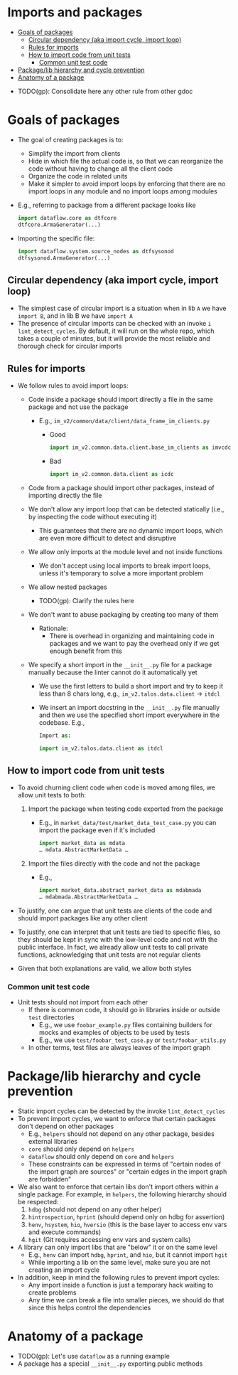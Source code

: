 # Imports and packages

<!-- toc -->

- [Goals of packages](#goals-of-packages)
  * [Circular dependency (aka import cycle, import loop)](#circular-dependency-aka-import-cycle-import-loop)
  * [Rules for imports](#rules-for-imports)
  * [How to import code from unit tests](#how-to-import-code-from-unit-tests)
    + [Common unit test code](#common-unit-test-code)
- [Package/lib hierarchy and cycle prevention](#packagelib-hierarchy-and-cycle-prevention)
- [Anatomy of a package](#anatomy-of-a-package)

<!-- tocstop -->

- TODO(gp): Consolidate here any other rule from other gdoc

# Goals of packages

- The goal of creating packages is to:

  - Simplify the import from clients
  - Hide in which file the actual code is, so that we can reorganize the code
    without having to change all the client code
  - Organize the code in related units
  - Make it simpler to avoid import loops by enforcing that there are no import
    loops in any module and no import loops among modules

- E.g., referring to package from a different package looks like
  ```python
  import dataflow.core as dtfcore
  dtfcore.ArmaGenerator(...)
  ```
- Importing the specific file:
  ```python
  import dataflow.system.source_nodes as dtfsysonod
  dtfsysonod.ArmaGenerator(...)
  ```

## Circular dependency (aka import cycle, import loop)

- The simplest case of circular import is a situation when in lib `A` we have
  `import B`, and in lib B we have `import A`
- The presence of circular imports can be checked with an invoke `i
  lint_detect_cycles`. By default, it will run on the whole repo, which takes a
  couple of minutes, but it will provide the most reliable and thorough check
  for circular imports

## Rules for imports

- We follow rules to avoid import loops:

  - Code inside a package should import directly a file in the same package and
    not use the package

    - E.g., `im_v2/common/data/client/data_frame_im_clients.py`

      - Good

        ```python
        import im_v2.common.data.client.base_im_clients as imvcdcbimcl
        ```

      - Bad
        ```python
        import im_v2.common.data.client as icdc
        ```

  - Code from a package should import other packages, instead of importing
    directly the file
  - We don't allow any import loop that can be detected statically (i.e., by
    inspecting the code without executing it)
    - This guarantees that there are no dynamic import loops, which are even
      more difficult to detect and disruptive
  - We allow only imports at the module level and not inside functions
    - We don't accept using local imports to break import loops, unless it's
      temporary to solve a more important problem
  - We allow nested packages
    - TODO(gp): Clarify the rules here
  - We don't want to abuse packaging by creating too many of them
    - Rationale:
      - There is overhead in organizing and maintaining code in packages and we
        want to pay the overhead only if we get enough benefit from this
  - We specify a short import in the `__init__.py` file for a package manually
    because the linter cannot do it automatically yet

    - We use the first letters to build a short import and try to keep it less
      than 8 chars long, e.g., `im_v2.talos.data.client` -> `itdcl`
    - We insert an import docstring in the `__init__.py` file manually and then
      we use the specified short import everywhere in the codebase. E.g.,

      ```python
      Import as:

      import im_v2.talos.data.client as itdcl
      ```

## How to import code from unit tests

- To avoid churning client code when code is moved among files, we allow unit
  tests to both:

  1. Import the package when testing code exported from the package
     - E.g., in `market_data/test/market_data_test_case.py` you can import the
       package even if it's included
       ```python
       import market_data as mdata
       … mdata.AbstractMarketData …
       ```
  
  2. Import the files directly with the code and not the package
     - E.g.,
       ```python
       import market_data.abstract_market_data as mdabmada
       … mdabmada.AbstractMarketData …
       ```

- To justify, one can argue that unit tests are clients of the code and
       should import packages like any other client
       
- To justify, one can interpret that unit tests are tied to specific files,
       so they should be kept in sync with the low-level code and not with the
       public interface. In fact, we already allow unit tests to call private
       functions, acknowledging that unit tests are not regular clients

- Given that both explanations are valid, we allow both styles

### Common unit test code

- Unit tests should not import from each other
  - If there is common code, it should go in libraries inside or outside `test`
    directories
    - E.g., we use `foobar_example.py` files containing builders for mocks and
        examples of objects to be used by tests
    - E.g., we use `test/foobar_test_case.py` or `test/foobar_utils.py`
  - In other terms, test files are always leaves of the import graph

# Package/lib hierarchy and cycle prevention

- Static import cycles can be detected by the invoke `lint_detect_cycles`
- To prevent import cycles, we want to enforce that certain packages don't
  depend on other packages
  - E.g., `helpers` should not depend on any other package, besides external
    libraries
  - `core` should only depend on `helpers`
  - `dataflow` should only depend on `core` and `helpers`
  - These constraints can be expressed in terms of "certain nodes of the import
    graph are sources" or "certain edges in the import graph are forbidden"
- We also want to enforce that certain libs don't import others within a single
  package. For example, in `helpers`, the following hierarchy should be
  respected:
  1. `hdbg` (should not depend on any other helper)
  2. `hintrospection`, `hprint` (should depend only on hdbg for assertion)
  3. `henv`, `hsystem`, `hio`, `hversio` (this is the base layer to access env
     vars and execute commands)
  4. `hgit` (Git requires accessing env vars and system calls)
- A library can only import libs that are "below" it or on the same level
    - E.g., `henv` can import `hdbg`, `hprint`, and `hio`, but it cannot import `hgit`
    - While importing a lib on the same level, make sure you are not creating an import cycle
- In addition, keep in mind the following rules to prevent import cycles:
  - Any import inside a function is just a temporary hack waiting to create
    problems
  - Any time we can break a file into smaller pieces, we should do that since
    this helps control the dependencies

# Anatomy of a package

- TODO(gp): Let's use `dataflow` as a running example
- A package has a special `__init__.py` exporting public methods
